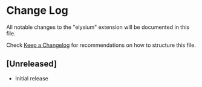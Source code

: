 # Change Log

All notable changes to the "elysium" extension will be documented in this file.

Check [Keep a Changelog](http://keepachangelog.com/) for recommendations on how to structure this file.

## [Unreleased]

- Initial release
